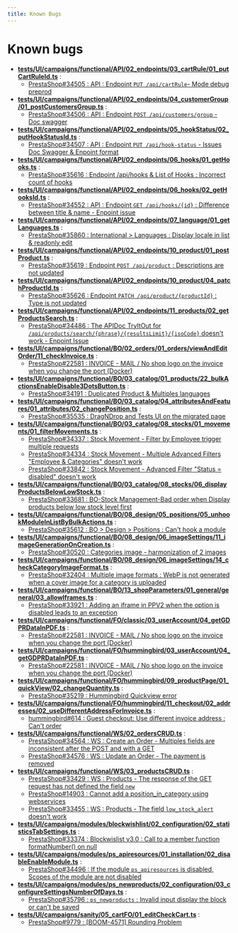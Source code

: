 ```yaml
---
title: Known Bugs
---
```


# Known bugs
* **[tests/UI/campaigns/functional/API/02_endpoints/03_cartRule/01_putCartRuleId.ts](https://github.com/PrestaShop/PrestaShop/tree/develop/tests/UI/campaigns/functional/API/02_endpoints/03_cartRule/01_putCartRuleId.ts.ts)** :
  * [PrestaShop#34505 : API : Endpoint `PUT /api/cartRule`- Mode debug preprod ](https://github.com/PrestaShop/PrestaShop/issues/34505)
* **[tests/UI/campaigns/functional/API/02_endpoints/04_customerGroup/01_postCustomersGroup.ts](https://github.com/PrestaShop/PrestaShop/tree/develop/tests/UI/campaigns/functional/API/02_endpoints/04_customerGroup/01_postCustomersGroup.ts.ts)** :
  * [PrestaShop#34506 : API : Endpoint `POST /api/customers/group` - Doc swagger](https://github.com/PrestaShop/PrestaShop/issues/34506)
* **[tests/UI/campaigns/functional/API/02_endpoints/05_hookStatus/02_putHookStatusId.ts](https://github.com/PrestaShop/PrestaShop/tree/develop/tests/UI/campaigns/functional/API/02_endpoints/05_hookStatus/02_putHookStatusId.ts.ts)** :
  * [PrestaShop#34507 : API : Endpoint `PUT /api/hook-status` - Issues Doc Swagger & Enpoint format ](https://github.com/PrestaShop/PrestaShop/issues/34507)
* **[tests/UI/campaigns/functional/API/02_endpoints/06_hooks/01_getHooks.ts](https://github.com/PrestaShop/PrestaShop/tree/develop/tests/UI/campaigns/functional/API/02_endpoints/06_hooks/01_getHooks.ts.ts)** :
  * [PrestaShop#35616 : Endpoint /api/hooks & List of Hooks : Incorrect count of hooks](https://github.com/PrestaShop/PrestaShop/issues/35616)
* **[tests/UI/campaigns/functional/API/02_endpoints/06_hooks/02_getHooksId.ts](https://github.com/PrestaShop/PrestaShop/tree/develop/tests/UI/campaigns/functional/API/02_endpoints/06_hooks/02_getHooksId.ts.ts)** :
  * [PrestaShop#34552 : API : Endpoint `GET /api/hooks/{id}` : Difference between title & name - Enpoint issue](https://github.com/PrestaShop/PrestaShop/issues/34552)
* **[tests/UI/campaigns/functional/API/02_endpoints/07_language/01_getLanguages.ts](https://github.com/PrestaShop/PrestaShop/tree/develop/tests/UI/campaigns/functional/API/02_endpoints/07_language/01_getLanguages.ts.ts)** :
  * [PrestaShop#35860 : International > Languages : Display locale in list & readonly edit](https://github.com/PrestaShop/PrestaShop/issues/35860)
* **[tests/UI/campaigns/functional/API/02_endpoints/10_product/01_postProduct.ts](https://github.com/PrestaShop/PrestaShop/tree/develop/tests/UI/campaigns/functional/API/02_endpoints/10_product/01_postProduct.ts.ts)** :
  * [PrestaShop#35619 : Endpoint `POST /api/product` : Descriptions are not updated](https://github.com/PrestaShop/PrestaShop/issues/35619)
* **[tests/UI/campaigns/functional/API/02_endpoints/10_product/04_patchProductId.ts](https://github.com/PrestaShop/PrestaShop/tree/develop/tests/UI/campaigns/functional/API/02_endpoints/10_product/04_patchProductId.ts.ts)** :
  * [PrestaShop#35626 : Endpoint `PATCH /api/product/{productId}` : Type is not updated](https://github.com/PrestaShop/PrestaShop/issues/35626)
* **[tests/UI/campaigns/functional/API/02_endpoints/11_products/02_getProductsSearch.ts](https://github.com/PrestaShop/PrestaShop/tree/develop/tests/UI/campaigns/functional/API/02_endpoints/11_products/02_getProductsSearch.ts.ts)** :
  * [PrestaShop#34486 : The APIDoc TryItOut for `/api/products/search/{phrase}/{resultsLimit}/{isoCode}` doesn't work - Enpoint Issue](https://github.com/PrestaShop/PrestaShop/issues/34486)
* **[tests/UI/campaigns/functional/BO/02_orders/01_orders/viewAndEditOrder/11_checkInvoice.ts](https://github.com/PrestaShop/PrestaShop/tree/develop/tests/UI/campaigns/functional/BO/02_orders/01_orders/viewAndEditOrder/11_checkInvoice.ts.ts)** :
  * [PrestaShop#22581 : INVOICE - MAIL / No shop logo on the invoice when you change the port (Docker)](https://github.com/PrestaShop/PrestaShop/issues/22581)
* **[tests/UI/campaigns/functional/BO/03_catalog/01_products/22_bulkActionsEnableDisable3DotsButton.ts](https://github.com/PrestaShop/PrestaShop/tree/develop/tests/UI/campaigns/functional/BO/03_catalog/01_products/22_bulkActionsEnableDisable3DotsButton.ts.ts)** :
  * [PrestaShop#34191 : Duplicated Product & Multiples languages ](https://github.com/PrestaShop/PrestaShop/issues/34191)
* **[tests/UI/campaigns/functional/BO/03_catalog/04_attributesAndFeatures/01_attributes/02_changePosition.ts](https://github.com/PrestaShop/PrestaShop/tree/develop/tests/UI/campaigns/functional/BO/03_catalog/04_attributesAndFeatures/01_attributes/02_changePosition.ts.ts)** :
  * [PrestaShop#35535 : DragNDrop and Tests UI on the migrated page](https://github.com/PrestaShop/PrestaShop/issues/35535)
* **[tests/UI/campaigns/functional/BO/03_catalog/08_stocks/01_movements/01_filterMovements.ts](https://github.com/PrestaShop/PrestaShop/tree/develop/tests/UI/campaigns/functional/BO/03_catalog/08_stocks/01_movements/01_filterMovements.ts.ts)** :
  * [PrestaShop#34337 : Stock Movement - Filter by Employee trigger multiple requests](https://github.com/PrestaShop/PrestaShop/issues/34337)
  * [PrestaShop#34334 : Stock Movement - Multiple Advanced Filters "Employee & Categories" doesn't work](https://github.com/PrestaShop/PrestaShop/issues/34334)
  * [PrestaShop#33842 : Stock Movement - Advanced Filter "Status = disabled" doesn't work](https://github.com/PrestaShop/PrestaShop/issues/33842)
* **[tests/UI/campaigns/functional/BO/03_catalog/08_stocks/06_displayProductsBelowLowStock.ts](https://github.com/PrestaShop/PrestaShop/tree/develop/tests/UI/campaigns/functional/BO/03_catalog/08_stocks/06_displayProductsBelowLowStock.ts.ts)** :
  * [PrestaShop#33681 : BO-Stock Management-Bad order when Display products below low stock level first ](https://github.com/PrestaShop/PrestaShop/issues/33681)
* **[tests/UI/campaigns/functional/BO/08_design/05_positions/05_unhookModuleInListByBulkActions.ts](https://github.com/PrestaShop/PrestaShop/tree/develop/tests/UI/campaigns/functional/BO/08_design/05_positions/05_unhookModuleInListByBulkActions.ts.ts)** :
  * [PrestaShop#35612 : BO > Design > Positions : Can't hook a module](https://github.com/PrestaShop/PrestaShop/issues/35612)
* **[tests/UI/campaigns/functional/BO/08_design/06_imageSettings/11_imageGenerationOnCreation.ts](https://github.com/PrestaShop/PrestaShop/tree/develop/tests/UI/campaigns/functional/BO/08_design/06_imageSettings/11_imageGenerationOnCreation.ts.ts)** :
  * [PrestaShop#30520 : Categories image - harmonization of 2 images ](https://github.com/PrestaShop/PrestaShop/issues/30520)
* **[tests/UI/campaigns/functional/BO/08_design/06_imageSettings/14_checkCategoryImageFormat.ts](https://github.com/PrestaShop/PrestaShop/tree/develop/tests/UI/campaigns/functional/BO/08_design/06_imageSettings/14_checkCategoryImageFormat.ts.ts)** :
  * [PrestaShop#32404 : Multiple image formats : WebP is not generated when a cover image for a category is uploaded](https://github.com/PrestaShop/PrestaShop/issues/32404)
* **[tests/UI/campaigns/functional/BO/13_shopParameters/01_general/general/03_allowIframes.ts](https://github.com/PrestaShop/PrestaShop/tree/develop/tests/UI/campaigns/functional/BO/13_shopParameters/01_general/general/03_allowIframes.ts.ts)** :
  * [PrestaShop#33921 : Adding an iframe in PPV2 when the option is disabled leads to an exception](https://github.com/PrestaShop/PrestaShop/issues/33921)
* **[tests/UI/campaigns/functional/FO/classic/03_userAccount/04_getGDPRDataInPDF.ts](https://github.com/PrestaShop/PrestaShop/tree/develop/tests/UI/campaigns/functional/FO/classic/03_userAccount/04_getGDPRDataInPDF.ts.ts)** :
  * [PrestaShop#22581 : INVOICE - MAIL / No shop logo on the invoice when you change the port (Docker)](https://github.com/PrestaShop/PrestaShop/issues/22581)
* **[tests/UI/campaigns/functional/FO/hummingbird/03_userAccount/04_getGDPRDataInPDF.ts](https://github.com/PrestaShop/PrestaShop/tree/develop/tests/UI/campaigns/functional/FO/hummingbird/03_userAccount/04_getGDPRDataInPDF.ts.ts)** :
  * [PrestaShop#22581 : INVOICE - MAIL / No shop logo on the invoice when you change the port (Docker)](https://github.com/PrestaShop/PrestaShop/issues/22581)
* **[tests/UI/campaigns/functional/FO/hummingbird/09_productPage/01_quickView/02_changeQuantity.ts](https://github.com/PrestaShop/PrestaShop/tree/develop/tests/UI/campaigns/functional/FO/hummingbird/09_productPage/01_quickView/02_changeQuantity.ts.ts)** :
  * [PrestaShop#35219 : Hummingbird Quickview error](https://github.com/PrestaShop/PrestaShop/issues/35219)
* **[tests/UI/campaigns/functional/FO/hummingbird/11_checkout/02_addresses/02_useDifferentAddressForInvoice.ts](https://github.com/PrestaShop/PrestaShop/tree/develop/tests/UI/campaigns/functional/FO/hummingbird/11_checkout/02_addresses/02_useDifferentAddressForInvoice.ts.ts)** :
  * [hummingbird#614 : Guest checkout: Use different invoice address : Can't order](https://github.com/PrestaShop/hummingbird/issues/614)
* **[tests/UI/campaigns/functional/WS/02_ordersCRUD.ts](https://github.com/PrestaShop/PrestaShop/tree/develop/tests/UI/campaigns/functional/WS/02_ordersCRUD.ts.ts)** :
  * [PrestaShop#34564 : WS : Create an Order - Multiples fields are inconsistent after the POST and with a GET](https://github.com/PrestaShop/PrestaShop/issues/34564)
  * [PrestaShop#34576 : WS : Update an Order - The payment is removed](https://github.com/PrestaShop/PrestaShop/issues/34576)
* **[tests/UI/campaigns/functional/WS/03_productsCRUD.ts](https://github.com/PrestaShop/PrestaShop/tree/develop/tests/UI/campaigns/functional/WS/03_productsCRUD.ts.ts)** :
  * [PrestaShop#33429 : WS : Products - The response of the GET request has not defined the field `new`](https://github.com/PrestaShop/PrestaShop/issues/33429)
  * [PrestaShop#14903 : Cannot add a position_in_category using webservices](https://github.com/PrestaShop/PrestaShop/issues/14903)
  * [PrestaShop#33455 : WS : Products - The field `low_stock_alert` doesn't work](https://github.com/PrestaShop/PrestaShop/issues/33455)
* **[tests/UI/campaigns/modules/blockwishlist/02_configuration/02_statisticsTabSettings.ts](https://github.com/PrestaShop/PrestaShop/tree/develop/tests/UI/campaigns/modules/blockwishlist/02_configuration/02_statisticsTabSettings.ts.ts)** :
  * [PrestaShop#33374 : Blockwislist v3.0 : Call to a member function formatNumber() on null](https://github.com/PrestaShop/PrestaShop/issues/33374)
* **[tests/UI/campaigns/modules/ps_apiresources/01_installation/02_disableEnableModule.ts](https://github.com/PrestaShop/PrestaShop/tree/develop/tests/UI/campaigns/modules/ps_apiresources/01_installation/02_disableEnableModule.ts.ts)** :
  * [PrestaShop#34496 : If the module `ps_apiresources` is disabled, Scopes of the module are not disabled](https://github.com/PrestaShop/PrestaShop/issues/34496)
* **[tests/UI/campaigns/modules/ps_newproducts/02_configuration/03_configureSettingsNumberOfDays.ts](https://github.com/PrestaShop/PrestaShop/tree/develop/tests/UI/campaigns/modules/ps_newproducts/02_configuration/03_configureSettingsNumberOfDays.ts.ts)** :
  * [PrestaShop#35796 : `ps_newproducts` : Invalid input display the block or can't be saved](https://github.com/PrestaShop/PrestaShop/issues/35796)
* **[tests/UI/campaigns/sanity/05_cartFO/01_editCheckCart.ts](https://github.com/PrestaShop/PrestaShop/tree/develop/tests/UI/campaigns/sanity/05_cartFO/01_editCheckCart.ts.ts)** :
  * [PrestaShop#9779 : [BOOM-4571] Rounding Problem](https://github.com/PrestaShop/PrestaShop/issues/9779)
